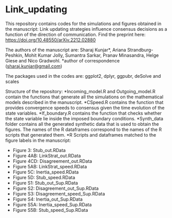 # Link_updating
This repository contains codes for the simulations and figures obtained in the manuscript: Link updating strategies influence consensus decisions as a function of the direction of communication. 
Find the preprint here: https://doi.org/10.48550/arXiv.2212.02880

The authors of the manuscript are: Sharaj Kunjar*, Ariana Strandburg-Peshkin, Mohit Kumar Jolly, Sumantra Sarkar, Pranav Minasandra, Helge Giese and Nico Gradwohl.
*author of correspondence (sharaj.kunjar@gmail.com)

The packages used in the codes are: ggplot2, dplyr, ggpubr, deSolve and scales

Structure of the repository:
*Incoming_model.R and Outgoing_model.R contain the functions that generate all the simulations on the mathematical models described in the manuscript.
*CSpeed.R contains the function that provides convergence speeds to consensus given the time evolution of the state variables.
*If_boundary.R contains the function that checks whether the state variable lie inside the imposed boundary conditions.
*Synth_data folder contains all the generated synthetic data that is used to obtain the figures. The names of the R dataframes correspond to the names of the R scripts that generated them.
*R Scripts and dataframes matched to the figure labels in the manuscript:
- Figure 3: Stub_out.RData
- Figure 4AB: LinkStrat_out.RData
- Figure 4CD: Disagreement_out.RData
- Figure 5AB: LinkStrat_speed.RData
- Figure 5C: Inertia_speed.RData
- Figure 5D: Stub_speed.RData
- Figure S1: Stub_out_Sup.RData
- Figure S2: Disagreement_out_Sup.RData
- Figure S3: Disagreement_speed_Sup.RData
- Figure S4: Inertia_out_Sup.RData
- Figure S5A: Inertia_speed_Sup.RData
- Figure S5B: Stub_speed_Sup.RData
